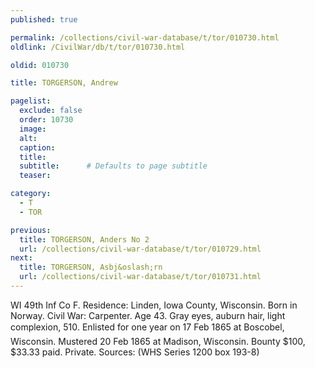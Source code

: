 ```yaml
---
published: true

permalink: /collections/civil-war-database/t/tor/010730.html
oldlink: /CivilWar/db/t/tor/010730.html

oldid: 010730

title: TORGERSON, Andrew

pagelist:
  exclude: false
  order: 10730
  image: 
  alt:
  caption:
  title:
  subtitle:      # Defaults to page subtitle
  teaser:

category: 
  - T 
  - TOR

previous:
  title: TORGERSON, Anders No 2
  url: /collections/civil-war-database/t/tor/010729.html  
next:
  title: TORGERSON, Asbj&oslash;rn
  url: /collections/civil-war-database/t/tor/010731.html   
---
```

WI 49th Inf Co F. Residence: Linden, Iowa County, Wisconsin. Born in Norway. Civil War: Carpenter. Age 43. Gray eyes, auburn hair, light complexion, 5&#146;10&#148;. Enlisted for one year on 17 Feb 1865 at Boscobel, Wisconsin. Mustered 20 Feb 1865 at Madison, Wisconsin. Bounty $100, $33.33 paid. Private. Sources: (WHS Series 1200 box 193-8)